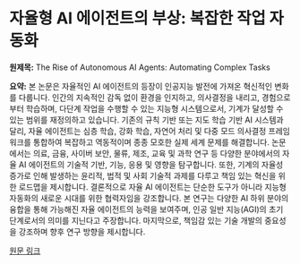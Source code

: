 # 자율형 AI 에이전트의 부상: 복잡한 작업 자동화

**원제목:** The Rise of Autonomous AI Agents: Automating Complex Tasks

**요약:** 본 논문은 자율적인 AI 에이전트의 등장이 인공지능 발전에 가져온 혁신적인 변화를 다룹니다.  인간의 지속적인 감독 없이 환경을 인지하고, 의사결정을 내리고, 경험으로부터 학습하며, 다단계 작업을 수행할 수 있는 지능형 시스템으로서, 기계가 달성할 수 있는 범위를 재정의하고 있습니다. 기존의 규칙 기반 또는 지도 학습 기반 AI 시스템과 달리, 자율 에이전트는 심층 학습, 강화 학습, 자연어 처리 및 다중 모드 의사결정 프레임워크를 통합하여 복잡하고 역동적이며 종종 모호한 실제 세계 문제를 해결합니다.  논문에서는 의료, 금융, 사이버 보안, 물류, 제조, 교육 및 과학 연구 등 다양한 분야에서의 자율 AI 에이전트의 기술적 기반, 기능, 응용 및 영향을 탐구합니다. 또한, 기계의 자율성 증가로 인해 발생하는 윤리적, 법적 및 사회 기술적 과제를 다루고 책임 있는 혁신을 위한 로드맵을 제시합니다.  결론적으로 자율 AI 에이전트는 단순한 도구가 아니라 지능형 자동화의 새로운 시대를 위한 협력자임을 강조합니다.  본 연구는 다양한 AI 하위 분야의 융합을 통해 가능해진 자율 에이전트의 능력을 보여주며,  인공 일반 지능(AGI)의 초기 단계로서의 의미를 지닌다고 주장합니다.  마지막으로,  책임감 있는 기술 개발의 중요성을 강조하며 향후 연구 방향을 제시합니다.

[원문 링크](https://www.ijai4s.org/index.php/journal/article/download/18/10)

